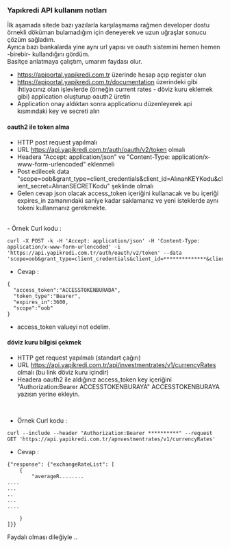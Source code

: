 ### Yapıkredi API kullanım notları

İlk aşamada sitede bazı yazılarla karşılaşmama rağmen developer dostu örnekli döküman bulamadığım için deneyerek ve uzun uğraşlar sonucu çözüm sağladım.<br>
Ayrıca bazı bankalarda yine aynı url yapısı ve oauth sistemini hemen hemen -birebir- kullandığını gördüm. <br>
Basitçe anlatmaya çalıştım, umarım faydası olur.<br>

- https://apiportal.yapikredi.com.tr üzerinde hesap açıp register olun
- https://apiportal.yapikredi.com.tr/documentation üzerindeki gibi ihtiyacınız olan işlevlerde (örneğin current rates - döviz kuru eklemek gibi) application oluşturup oauth2 üretin
- Application onay aldıktan sonra applicationu düzenleyerek api kısmındaki key ve secreti alın

#### oauth2 ile token alma
- HTTP post request yapılmalı
- URL https://api.yapikredi.com.tr/auth/oauth/v2/token olmalı
- Headera "Accept: application/json" ve "Content-Type: application/x-www-form-urlencoded" eklenmeli
- Post edilecek data "scope=oob&grant_type=client_credentials&client_id=AlınanKEYKodu&client_secret=AlınanSECRETKodu" şeklinde olmalı
- Gelen cevap json olacak access_token içeriğini kullanacak ve bu içeriği expires_in zamanındaki saniye kadar saklamanız ve yeni isteklerde aynı tokeni kullanmanız gerekmekte.
<br>
- Örnek Curl kodu : 

~~~~
curl -X POST -k -H 'Accept: application/json' -H 'Content-Type: application/x-www-form-urlencoded' -i 'https://api.yapikredi.com.tr/auth/oauth/v2/token' --data 'scope=oob&grant_type=client_credentials&client_id=**************&client_secret=************'
~~~~

- Cevap : 

~~~~
{
  "access_token":"ACCESSTOKENBURADA",
  "token_type":"Bearer",
  "expires_in":3600,
  "scope":"oob"
}
~~~~

- access_token valueyi not edelim.

#### döviz kuru bilgisi çekmek
- HTTP get request yapılmalı (standart çağırı)
- URL https://api.yapikredi.com.tr/api/investmentrates/v1/currencyRates olmalı (bu link döviz kuru içindir)
- Headera oauth2 ile aldığınız access_token key içeriğini "Authorization:Bearer ACCESSTOKENBURAYA" ACCESSTOKENBURAYA yazısın yerine ekleyin.
<br>

- Örnek Curl kodu :

~~~~
curl --include --header "Authorization:Bearer **********" --request GET 'https://api.yapikredi.com.tr/apnvestmentrates/v1/currencyRates'
~~~~

- Cevap : 

~~~~
{"response": {"exchangeRateList": [
    {
        "averageR........
....
...
..
...
....

    }
]}}
~~~~

Faydalı olması dileğiyle .. <Murat B.>

